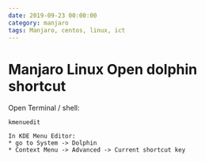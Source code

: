 ```yaml
--- 
date: 2019-09-23 00:00:00
category: manjaro
tags: Manjaro, centos, linux, ict
---
```

# Manjaro Linux Open dolphin shortcut

Open Terminal / shell:

    kmenuedit

    In KDE Menu Editor:
    * go to System -> Dolphin
    * Context Menu -> Advanced -> Current shortcut key